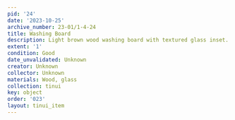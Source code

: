 ```yaml
---
pid: '24'
date: '2023-10-25'
archive_number: 23-01/1-4-24
title: Washing Board
description: Light brown wood washing board with textured glass inset.
extent: '1'
condition: Good
date_unvalidated: Unknown
creator: Unknown
collector: Unknown
materials: Wood, glass
collection: tinui
key: object
order: '023'
layout: tinui_item
---
```

